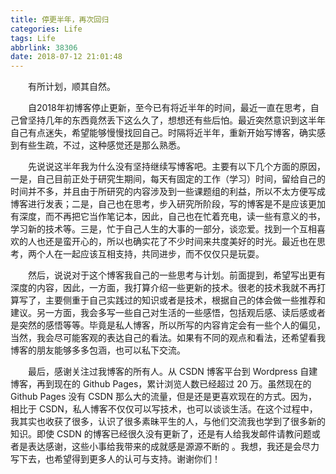 ```yaml
---
title: 停更半年，再次回归
categories: Life
tags: Life
abbrlink: 38306
date: 2018-07-12 21:01:48
---
```


　　有所计划，顺其自然。

<!--more-->

　　自2018年初博客停止更新，至今已有将近半年的时间，最近一直在思考，自己曾坚持几年的东西竟然丢下这么久了，想想还有些后怕。最近突然意识到这半年自己有点迷失，希望能够慢慢找回自己。时隔将近半年，重新开始写博客，确实感到有些生疏，不过，这种感觉还是那么熟悉。

　　先说说这半年我为什么没有坚持继续写博客吧。主要有以下几个方面的原因，一是，自己目前正处于研究生期间，每天有固定的工作（学习）时间，留给自己的时间并不多，并且由于所研究的内容涉及到一些课题组的利益，所以不太方便写成博客进行发表；二是，自己也在思考，步入研究所阶段，写的博客是不是应该更加有深度，而不再把它当作笔记本，因此，自己也在忙着充电，读一些有意义的书，学习新的技术等。三是，忙于自己人生的大事的一部分，谈恋爱。找到一个互相喜欢的人也还是蛮开心的，所以也确实花了不少时间来共度美好的时光。最近也在思考，两个人在一起应该互相支持，共同进步，而不仅仅只是玩耍。

　　然后，说说对于这个博客我自己的一些思考与计划。前面提到，希望写出更有深度的内容，因此，一方面，我打算介绍一些更新的技术。很老的技术我就不再打算写了，主要侧重于自己实践过的知识或者是技术，根据自己的体会做一些推荐和建议。另一方面，我会多写一些自己对生活的一些感悟，包括观后感、读后感或者是突然的感悟等等。毕竟是私人博客，所以所写的内容肯定会有一些个人的偏见，当然，我会尽可能客观的表达自己的看法。如果有不同的观点和看法，还希望看我博客的朋友能够多多包涵，也可以私下交流。

　　最后，感谢关注过我博客的所有人。从 CSDN 博客平台到 Wordpress 自建博客，再到现在的 Github Pages，累计浏览人数已经超过 20 万。虽然现在的 Github Pages 没有 CSDN 那么大的流量，但是还是更喜欢现在的方式。因为，相比于 CSDN，私人博客不仅仅可以写技术，也可以谈谈生活。在这个过程中，我其实也收获了很多，认识了很多素昧平生的人，与他们交流我也学到了很多新的知识。即使 CSDN 的博客已经很久没有更新了，还是有人给我发邮件请教问题或者是表达感谢，这些小事给我带来的成就感是源源不断的 。我想，我还是会尽力写下去，也希望得到更多人的认可与支持。谢谢你们！
